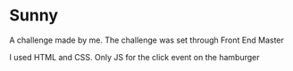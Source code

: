 # Sunny
A challenge made by me. The challenge was set through Front End Master

I used HTML and CSS.
Only JS for the click event on the hamburger
